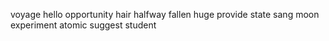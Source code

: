 voyage hello opportunity hair halfway fallen huge provide state sang moon experiment atomic suggest student